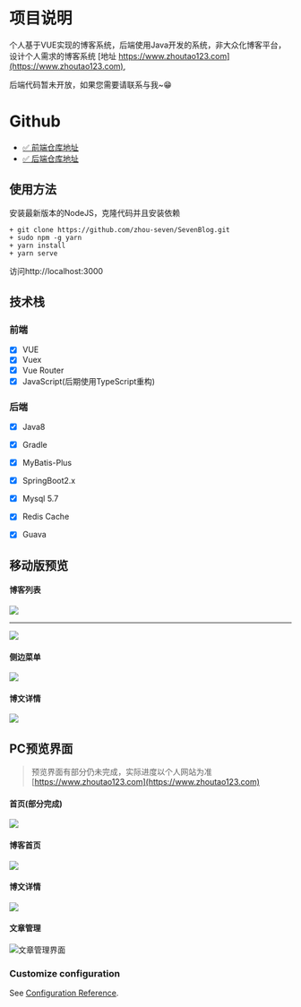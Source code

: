 # 项目说明

个人基于VUE实现的博客系统，后端使用Java开发的系统，非大众化博客平台，设计个人需求的博客系统 [地址 https://www.zhoutao123.com](https://www.zhoutao123.com),

后端代码暂未开放，如果您需要请联系与我~😁

# Github

+ [✅ 前端仓库地址](https://github.com/zhou-seven/SevenBlog-FrontEnd)
+ [✅ 后端仓库地址](https://github.com/zhou-seven/SevenBlog-BackEnd)


## 使用方法

安装最新版本的NodeJS，克隆代码并且安装依赖

```shell script
+ git clone https://github.com/zhou-seven/SevenBlog.git
+ sudo npm -g yarn
+ yarn install
+ yarn serve
```

访问http://localhost:3000


## 技术栈

### 前端
- [x] VUE
- [x] Vuex
- [x] Vue Router
- [x] JavaScript(后期使用TypeScript重构)

### 后端
- [x] Java8
- [x] Gradle
- [x] MyBatis-Plus
- [x] SpringBoot2.x
- [x] Mysql 5.7
- [x] Redis Cache
- [x] Guava




## 移动版预览

#### 博客列表

![](./doc/top.png)

---

![](./doc/top.png)

#### 侧边菜单

![](./doc/category.png)

#### 博文详情

![](./doc/detail.png)


## PC预览界面

> 预览界面有部分仍未完成，实际进度以个人网站为准 [https://www.zhoutao123.com](https://www.zhoutao123.com)

#### 首页(部分完成)

![](https://taoes-blog.oss-cn-shanghai.aliyuncs.com/picture/index-page.jpg)

#### 博客首页

![](https://taoes-blog.oss-cn-shanghai.aliyuncs.com/picture/index-blog.jpg)


#### 博文详情
![](https://taoes-blog.oss-cn-shanghai.aliyuncs.com/picture/blog-detail.jpg)


#### 文章管理

![文章管理界面](https://taoes-blog.oss-cn-shanghai.aliyuncs.com/picture/%E6%96%87%E7%AB%A0%E7%AE%A1%E7%90%86.png)

### Customize configuration
See [Configuration Reference](https://cli.vuejs.org/config/).

